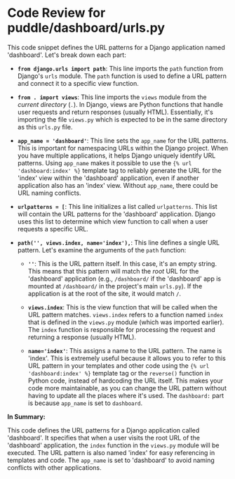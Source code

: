 # Code Review for puddle/dashboard/urls.py

This code snippet defines the URL patterns for a Django application named 'dashboard'. Let's break down each part:

*   **`from django.urls import path`**:  This line imports the `path` function from Django's `urls` module. The `path` function is used to define a URL pattern and connect it to a specific view function.

*   **`from . import views`**: This line imports the `views` module from the *current directory* (`.`).  In Django, views are Python functions that handle user requests and return responses (usually HTML).  Essentially, it's importing the file `views.py` which is expected to be in the same directory as this `urls.py` file.

*   **`app_name = 'dashboard'`**: This line sets the `app_name` for the URL patterns.  This is important for namespacing URLs within the Django project.  When you have multiple applications, it helps Django uniquely identify URL patterns.  Using `app_name` makes it possible to use the `{% url 'dashboard:index' %}` template tag to reliably generate the URL for the 'index' view within the 'dashboard' application, even if another application also has an 'index' view.  Without `app_name`, there could be URL naming conflicts.

*   **`urlpatterns = [`**:  This line initializes a list called `urlpatterns`.  This list will contain the URL patterns for the 'dashboard' application. Django uses this list to determine which view function to call when a user requests a specific URL.

*   **`path('', views.index, name='index'),`**: This line defines a single URL pattern. Let's examine the arguments of the `path` function:

    *   **`''`**: This is the URL pattern itself.  In this case, it's an empty string.  This means that this pattern will match the *root* URL for the 'dashboard' application (e.g., `/dashboard/` if the 'dashboard' app is mounted at `/dashboard/` in the project's main `urls.py`).  If the application is at the root of the site, it would match `/`.

    *   **`views.index`**: This is the view function that will be called when the URL pattern matches. `views.index` refers to a function named `index` that is defined in the `views.py` module (which was imported earlier).  The `index` function is responsible for processing the request and returning a response (usually HTML).

    *   **`name='index'`**: This assigns a name to the URL pattern.  The name is 'index'.  This is extremely useful because it allows you to refer to this URL pattern in your templates and other code using the `{% url 'dashboard:index' %}` template tag or the `reverse()` function in Python code, instead of hardcoding the URL itself.  This makes your code more maintainable, as you can change the URL pattern without having to update all the places where it's used.  The `dashboard:` part is because `app_name` is set to `dashboard`.

**In Summary:**

This code defines the URL patterns for a Django application called 'dashboard'.  It specifies that when a user visits the root URL of the 'dashboard' application, the `index` function in the `views.py` module will be executed. The URL pattern is also named 'index' for easy referencing in templates and code. The `app_name` is set to 'dashboard' to avoid naming conflicts with other applications.
